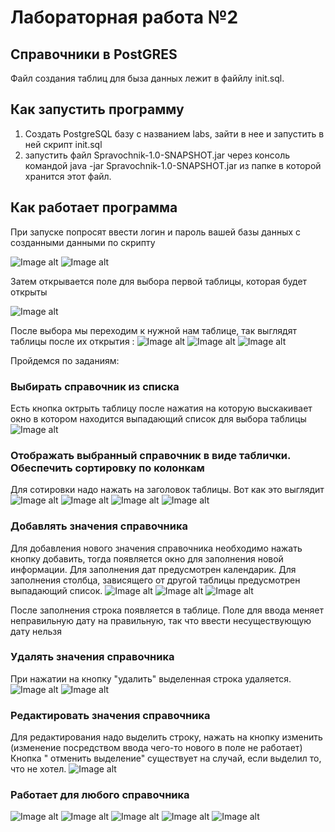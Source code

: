 # Лабораторная работа №2 
## Справочники в PostGRES
Файл создания таблиц для быза данных лежит в файйлу init.sql.
## Как запустить программу
1. Создать PostgreSQL базу с названием labs, зайти в нее и запустить в ней скрипт init.sql
2. запустить файл Spravochnik-1.0-SNAPSHOT.jar через консоль командой java -jar Spravochnik-1.0-SNAPSHOT.jar из папке в которой хранится этот файл.

## Как работает программа
При запуске попросят ввести логин и пароль вашей базы данных с созданными данными по скрипту

![Image alt](https://raw.githubusercontent.com/P0ZiT1V/SpravochnikLab/master/screen/login.png)
![Image alt](https://raw.githubusercontent.com/P0ZiT1V/SpravochnikLab/master/screen/pass.png)

Затем открывается поле для выбора первой таблицы, которая будет открыты

![Image alt](https://raw.githubusercontent.com/P0ZiT1V/SpravochnikLab/master/screen/choose.png)

После выбора мы переходим к нужной нам таблице, так выглядят таблицы после их открытия  :
![Image alt](https://raw.githubusercontent.com/P0ZiT1V/SpravochnikLab/master/screen/cities.png)
![Image alt](https://raw.githubusercontent.com/P0ZiT1V/SpravochnikLab/master/screen/department.png)
![Image alt](https://raw.githubusercontent.com/P0ZiT1V/SpravochnikLab/master/screen/employees.png)

Пройдемся по заданиям:
###  Выбирать справочник из списка

Есть кнопка октрыть таблицу после нажатия на которую выскакивает окно в котором находится выпадающий список для выбора таблицы
![Image alt](https://raw.githubusercontent.com/P0ZiT1V/SpravochnikLab/master/screen/chooseAnotherTable.png)
###   Отображать выбранный справочник в виде таблички. Обеспечить сортировку по колонкам
Для сотировки надо нажать на заголовок таблицы. Вот как это выглядит
![Image alt](https://raw.githubusercontent.com/P0ZiT1V/SpravochnikLab/master/screen/sort1.png)
![Image alt](https://raw.githubusercontent.com/P0ZiT1V/SpravochnikLab/master/screen/sort2.png)
![Image alt](https://raw.githubusercontent.com/P0ZiT1V/SpravochnikLab/master/screen/sort3.png)
![Image alt](https://raw.githubusercontent.com/P0ZiT1V/SpravochnikLab/master/screen/sort4.png)

###   Добавлять значения справочника
Для добавления нового значения справочника необходимо нажать кнопку добавить, тогда появляется окно для заполнения новой информации.
Для заполнения дат предусмотрен календарик. Для заполнения столбца, зависящего от другой таблицы предусмотрен выпадающий список.
![Image alt](https://raw.githubusercontent.com/P0ZiT1V/SpravochnikLab/master/screen/add.png)
![Image alt](https://raw.githubusercontent.com/P0ZiT1V/SpravochnikLab/master/screen/choosefromanothertable.png)
![Image alt](https://raw.githubusercontent.com/P0ZiT1V/SpravochnikLab/master/screen/calendar.png)


После заполнения строка появляется в таблице. Поле для ввода меняет неправильную дату на  правильную, так что ввести несуществующую дату нельзя


###   Удалять значения справочника
При нажатии на кнопку "удалить" выделенная строка удаляется.
![Image alt](https://raw.githubusercontent.com/P0ZiT1V/SpravochnikLab/master/screen/delete1.png)
![Image alt](https://raw.githubusercontent.com/P0ZiT1V/SpravochnikLab/master/screen/afterDelete.png)



###   Редактировать значения справочника
Для редактирования надо выделить строку, нажать на кнопку изменить (изменение посредством ввода чего-то нового в поле не работает)
Кнопка " отменить выделение" существует на случай, если выделил то, что не хотел.
![Image alt](https://raw.githubusercontent.com/P0ZiT1V/SpravochnikLab/master/screen/update.png)

### Работает для любого справочника
![Image alt](https://raw.githubusercontent.com/P0ZiT1V/SpravochnikLab/master/screen/createTestTable.png)
![Image alt](https://raw.githubusercontent.com/P0ZiT1V/SpravochnikLab/master/screen/testNeewTable.png)
![Image alt](https://raw.githubusercontent.com/P0ZiT1V/SpravochnikLab/master/screen/newTableDate.png)
![Image alt](https://raw.githubusercontent.com/P0ZiT1V/SpravochnikLab/master/screen/newTableAdd.png)
![Image alt](https://raw.githubusercontent.com/P0ZiT1V/SpravochnikLab/master/screen/newTableSort.png)






